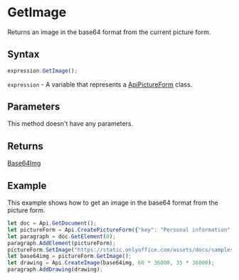# GetImage

Returns an image in the base64 format from the current picture form.

## Syntax

```javascript
expression.GetImage();
```

`expression` - A variable that represents a [ApiPictureForm](../ApiPictureForm.md) class.

## Parameters

This method doesn't have any parameters.

## Returns

[Base64Img](../../Enumeration/Base64Img.md)

## Example

This example shows how to get an image in the base64 format from the picture form.

```javascript editor-docx
let doc = Api.GetDocument();
let pictureForm = Api.CreatePictureForm({"key": "Personal information", "tip": "Upload your photo", "required": true, "placeholder": "Photo", "scaleFlag": "tooBig", "lockAspectRatio": true, "respectBorders": false, "shiftX": 50, "shiftY": 50});
let paragraph = doc.GetElement(0);
paragraph.AddElement(pictureForm);
pictureForm.SetImage("https://static.onlyoffice.com/assets/docs/samples/img/onlyoffice_logo.png");
let base64img = pictureForm.GetImage();
let drawing = Api.CreateImage(base64img, 60 * 36000, 35 * 36000);
paragraph.AddDrawing(drawing);
```
